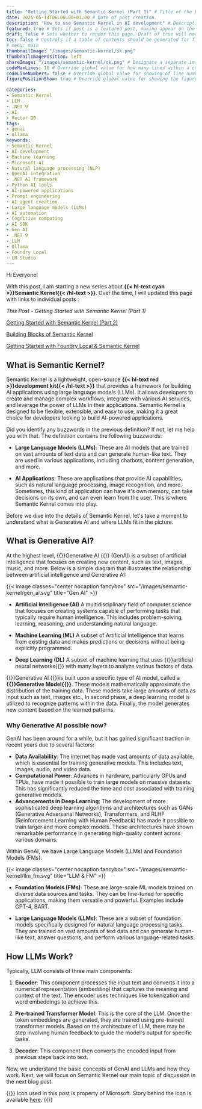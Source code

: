 ```yaml
---
title: "Getting Started with Semantic Kernel (Part 1)" # Title of the blog post.
date: 2025-05-14T06:00:00+01:00 # Date of post creation.
description: "How to use Semantic Kernel in AI development" # Description used for search engine.
featured: true # Sets if post is a featured post, making appear on the home page side bar.
draft: false # Sets whether to render this page. Draft of true will not be rendered.
toc: false # Controls if a table of contents should be generated for first-level links automatically.
# menu: main
thumbnailImage: "/images/semantic-kernel/sk.png"
thumbnailImagePosition: left
shareImage: "/images/semantic-kernel/sk.png" # Designate a separate image for social media sharing.
codeMaxLines: 10 # Override global value for how many lines within a code block before auto-collapsing.
codeLineNumbers: false # Override global value for showing of line numbers within code block.
figurePositionShow: true # Override global value for showing the figure label.

categories:
- Semantic Kernel
- LLM
- .NET 9
- AI
- Vector DB
tags:
- genai
- ollama
keywords:
- Semantic Kernel
- AI development
- Machine learning
- Microsoft AI
- Natural language processing (NLP)
- OpenAI integration
- .NET AI framework
- Python AI tools
- AI-powered applications
- Prompt engineering
- AI agent creation
- Large language models (LLMs)
- AI automation
- Cognitive computing
- AI SDK
- Gen AI
- .NET 9
- LLM
- Ollama
- Foundry Local
- LM Studio
---
```

 
Hi Everyone!

With this post, I am starting a new series about **{{< hl-text cyan >}}Semantic Kernel{{< /hl-text >}}**. Over the time, I will updated this page with links to individual posts : 

_This Post - Getting Started with Semantic Kernel (Part 1)_

[Getting Started with Semantic Kernel (Part 2)](/post/getting-started-with-semantic-kernel-pt-2)

[Building Blocks of Semantic Kernel](/post/semantic-kernel/semantic-kernel-building-blocks)

[Getting Started with Foundry Local & Semantic Kernel](/post/semantic-kernel/getting-started-with-foundry-local-and-semantic-kernel)

## What is Semantic Kernel?

Semantic Kernel is a lightweight, open-source **{{< hl-text red >}}development kit{{< /hl-text >}}** that provides a framework for building AI applications using large language models (LLMs). It allows developers to create and manage complex workflows, integrate with various AI services, and leverage the power of LLMs in their applications. Semantic Kernel is designed to be flexible, extensible, and easy to use, making it a great choice for developers looking to build AI-powered applications.

Did you identify any buzzwords in the previous definition? If not, let me help you with that. The definition contains the following buzzwords:
 
- **Large Language Models (LLMs)**: These are AI models that are trained on vast amounts of text data and can generate human-like text. They are used in various applications, including chatbots, content generation, and more.

- **AI Applications**: These are applications that provide AI capabilities, such as natural language processing, image recognition, and more. Sometimes, this kind of application can have it's own memory, can take decisions on its own, and can even learn from the user. This is where Semantic Kernel comes into play.

Before we dive into the details of Semantic Kernel, let's take a moment to understand what is Generative AI and where LLMs fit in the picture.

## What is Generative AI?
At the highest level, {{<hl-text blue >}}Generative AI {{</hl-text >}} (GenAI) is a subset of artificial intelligence that focuses on creating new content, such as text, images, music, and more. Below is a simple diagram that illustrates the relationship between artificial intelligence and Generative AI: 

{{< image classes="center nocaption fancybox" src="/images/semantic-kernel/gen_ai.svg" title="Gen AI" >}}

- **Artificial Intelligence (AI)**
A multidisciplinary field of computer science that focuses on creating systems capable of performing tasks that typically require human intelligence. This includes problem-solving, learning, reasoning, and understanding natural language.

- **Machine Learning (ML)**
A subset of Artificial Intelligence that learns from existing data and makes predictions or decisions without being explicitly programmed.

- **Deep Learning (DL)**
A subset of machine learning that uses {{<hl-text green >}}artificial neural networks{{</hl-text >}} with many layers to analyze various factors of data. 

{{<hl-text blue >}}Generative AI {{</hl-text >}}is built upon a specific type of AI model, called a **{{<hl-text yellow >}}Generative Model{{</hl-text >}}**.  These models mathematically approximate the distribution of the training data. These models take large amounts of data as input such as text, images etc., In second phase, a deep learning model is utilized to recognize patterns within the data. Finally, the model generates new content based on the learned patterns.

### Why Generative AI possible now?
GenAI has been around for a while, but it has gained significant traction in recent years due to several factors:
- **Data Availability**: The internet has made vast amounts of data available, which is essential for training generative models. This includes text, images, audio, and video data.
- **Computational Power**: Advances in hardware, particularly GPUs and TPUs, have made it possible to train large models on massive datasets. This has significantly reduced the time and cost associated with training generative models.
- **Advancements in Deep Learning**: The development of more sophisticated deep learning algorithms and architectures such as GANs (Generative Adversarial Networks), Transformers, and RLHF (Reinforcement Learning with Human Feedback) has made it possible to train larger and more complex models. These architectures have shown remarkable performance in generating high-quality content across various domains.

Within GenAI, we have Large Language Models (LLMs) and Foundation Models (FMs).

{{< image classes="center nocaption fancybox" src="/images/semantic-kernel/llm_fm.svg" title="LLM & FM" >}}

- **Foundation Models (FMs)**: These are large-scale ML models trained on diverse data sources and tasks. They can be fine-tuned for specific applications, making them versatile and powerful. Examples include GPT-4, BART.

- **Large Language Models (LLMs)**: These are a subset of foundation models specifically designed for natural language processing tasks. They are trained on vast amounts of text data and can generate human-like text, answer questions, and perform various language-related tasks.

## How LLMs Work?
Typically, LLM consists of three main components:
1. **Encoder**: This component processes the input text and converts it into a numerical representation (embedding) that captures the meaning and context of the text. The encoder uses techniques like tokenization and word embeddings to achieve this.
2. **Pre-trained Transformer Model**: This is the core of the LLM. Once the token embeddings are generated,  they are trained using pre-trained transformer models. Based on the architecture of LLM, there may be step involving human feedback to guide the model's output for specific tasks.

3. **Decoder**: This component then converts the encoded input from previous steps back into text. 

Now, we understand the basic concepts of GenAI and LLMs and how they work. Next, we will focus on Semantic Kernel our main topic of discussion in the next blog post.

{{<alert info no-icon>}}
Icon used in this post is property of Microsoft. Story behind the icon is available [here](https://devblogs.microsoft.com/semantic-kernel/semantic-kernels-new-icon-and-the-art-of-teamwork/).
{{</alert >}}